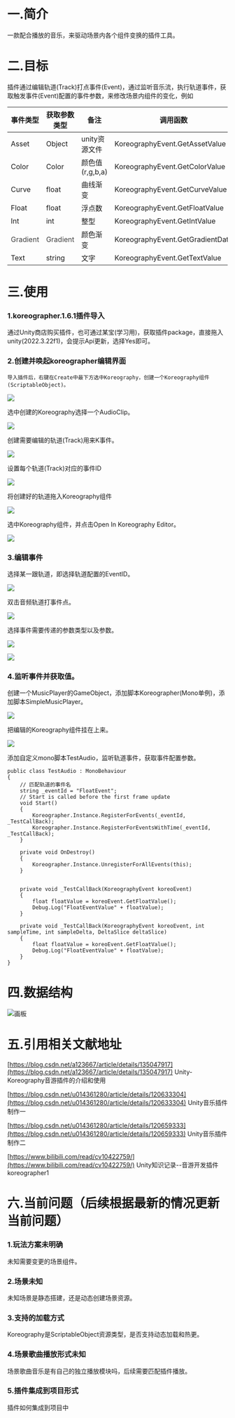 # 一.简介
一款配合播放的音乐，来驱动场景内各个组件变换的插件工具。

# 二.目标
插件通过编辑轨道(Track)打点事件(Event)，通过监听音乐流，执行轨道事件，获取触发事件(Event)配置的事件参数，来修改场景内组件的变化，例如

| 事件类型 | 获取参数类型 | 备注 | 调用函数 |
| --- | --- | --- | --- |
| Asset | Object | unity资源文件 | KoreographyEvent.GetAssetValue |
| Color | Color | 颜色值(r,g,b,a) | KoreographyEvent.GetColorValue |
| Curve | float | 曲线渐变 | KoreographyEvent.GetCurveValue |
| Float | float | 浮点数 | KoreographyEvent.GetFloatValue |
| Int | int | 整型 | KoreographyEvent.GetIntValue |
| <font style="color:rgb(64, 64, 64);">Gradient</font> | <font style="color:rgb(64, 64, 64);">Gradient</font> | 颜色渐变 | KoreographyEvent.GetGradientData |
| Text | string | 文字 | KoreographyEvent.GetTextValue |


# 三.使用
### 1.koreographer.1.6.1插件导入
通过Unity商店购买插件，也可通过某宝(学习用)，获取插件package，直接拖入unity(2022.3.22f1)，会提示Api更新，选择Yes即可。

### 2.创建并唤起koreographer编辑界面
 	导入插件后，右键在Create中最下方选中Koreography，创建一个Koreography组件(ScriptableObject)。

![](https://cdn.nlark.com/yuque/0/2024/png/46026893/1720061381025-a7512b5c-0894-483d-ad52-a5fe73af604e.png)

选中创建的Koreography选择一个AudioClip。

![](https://cdn.nlark.com/yuque/0/2024/png/46026893/1720061681616-f7ce96e0-dc58-4bbd-8834-b37ad0768fe8.png)

创建需要编辑的轨道(Track)用来K事件。

![](https://cdn.nlark.com/yuque/0/2024/png/46026893/1720062391127-6d3c4ee4-4ee3-427a-b996-04d61ae902c3.png)

设置每个轨道(Track)对应的事件ID

![](https://cdn.nlark.com/yuque/0/2024/png/46026893/1720062446001-068a797d-663e-44d6-8524-d691da10efeb.png)

将创建好的轨道拖入Koreography组件

![](https://cdn.nlark.com/yuque/0/2024/png/46026893/1720062535316-52aef2b7-7e31-4f7f-a808-11dd3c07bc88.png)

选中Koreography组件，并点击Open In Koreography Editor。

![](https://cdn.nlark.com/yuque/0/2024/png/46026893/1720062658320-cad9d8eb-5209-4093-a7e5-2252720e5ade.png)

### 3.编辑事件
选择某一跟轨道，即选择轨道配置的EventID。

![](https://cdn.nlark.com/yuque/0/2024/png/46026893/1720062744688-ce1b233d-9a81-4163-b884-734fbe923c74.png)

双击音频轨道打事件点。

![](https://cdn.nlark.com/yuque/0/2024/png/46026893/1720063377364-f6e1a427-ffde-4894-9a8a-d4eeccfbdb61.png)

选择事件需要传递的参数类型以及参数。

![](https://cdn.nlark.com/yuque/0/2024/png/46026893/1720063446187-7b9654a1-5542-4c59-ae75-e577ae0bd306.png)

![](https://cdn.nlark.com/yuque/0/2024/png/46026893/1720083982703-392a9b59-093a-413a-85e3-69ee4f1a8c4c.png)

### 4.监听事件并获取值。
创建一个MusicPlayer的GameObject，添加脚本Koreographer(Mono单例)，添加脚本SimpleMusicPlayer。

![](https://cdn.nlark.com/yuque/0/2024/png/46026893/1720064022418-ef8c2607-4130-4030-b2e5-5d1c2b9c0384.png)

把编辑的Koreography组件挂在上来。

![](https://cdn.nlark.com/yuque/0/2024/png/46026893/1720065462083-5328cb90-f926-4a69-8ebb-33c9f6da8d10.png)

添加自定义mono脚本TestAudio，监听轨道事件，获取事件配置参数。

```plain
public class TestAudio : MonoBehaviour
{
    // 匹配轨道的事件名 
    string _eventId = "FloatEvent";
    // Start is called before the first frame update
    void Start()
    {      
        Koreographer.Instance.RegisterForEvents(_eventId, _TestCallBack);
        Koreographer.Instance.RegisterForEventsWithTime(_eventId, _TestCallBack);
    }

    private void OnDestroy()
    {
        Koreographer.Instance.UnregisterForAllEvents(this);
    }


    private void _TestCallBack(KoreographyEvent koreoEvent)
    {     
        float floatValue = koreoEvent.GetFloatValue();           
        Debug.Log("FloatEventValue" + floatValue);
    }

    private void _TestCallBack(KoreographyEvent koreoEvent, int sampleTime, int sampleDelta, DeltaSlice deltaSlice)
    {      
        float floatValue = koreoEvent.GetFloatValue();
        Debug.Log("FloatEventValue" + floatValue);      
    } 
}
```

# 四.数据结构
![画板](https://cdn.nlark.com/yuque/0/2024/jpeg/46026893/1720089249253-977e3af8-9a51-4180-916f-544444411624.jpeg)

# 五.引用相关文献地址
[https://blog.csdn.net/a123667/article/details/135047917](https://blog.csdn.net/a123667/article/details/135047917)   Unity-Koreography音游插件的介绍和使用

[https://blog.csdn.net/u014361280/article/details/120633304](https://blog.csdn.net/u014361280/article/details/120633304) Unity音乐插件制作一

[https://blog.csdn.net/u014361280/article/details/120659333](https://blog.csdn.net/u014361280/article/details/120659333) Unity音乐插件制作二

[https://www.bilibili.com/read/cv10422759/](https://www.bilibili.com/read/cv10422759/)  Unity知识记录--音游开发插件koreographer1

# 六.当前问题（后续根据最新的情况更新当前问题）
### 1.玩法方案未明确
未知需要变更的场景组件。

### 2.场景未知
未知场景是静态搭建，还是动态创建场景资源。

### 3.支持的加载方式
Koreography是ScriptableObject资源类型，是否支持动态加载和热更。

### 4.场景歌曲播放形式未知
场景歌曲音乐是有自己的独立播放模块吗，后续需要匹配插件播放。

### 5.插件集成到项目形式
插件如何集成到项目中

# 
